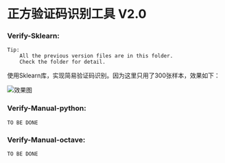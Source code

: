 # 正方验证码识别工具 V2.0
### Verify-Sklearn:
    Tip:
        All the previous version files are in this folder.
        Check the folder for detail.

使用Sklearn库，实现简易验证码识别。因为这里只用了300张样本，效果如下：

![效果图](https://github.com/skyduy/zfverify/tree/master/Verify-Sklearn/Achievement.png)

### Verify-Manual-python:
    TO BE DONE

### Verify-Manual-octave:
    TO BE DONE


